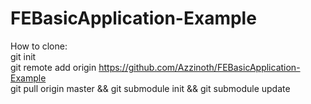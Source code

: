 # FEBasicApplication-Example

How to clone:<br />
git init<br />
git remote add origin https://github.com/Azzinoth/FEBasicApplication-Example<br />
git pull origin master && git submodule init && git submodule update
